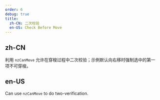 ```yaml
---
order: 6
debug: true
title:
  zh-CN: 二次校验
  en-US: Check Before Move
---
```


## zh-CN

利用 `nzCanMove` 允许在穿梭过程中二次校验；示例默认向右移时强制选中的第一项不可穿梭。

## en-US

Can use `nzCanMove` to do two-verification.
